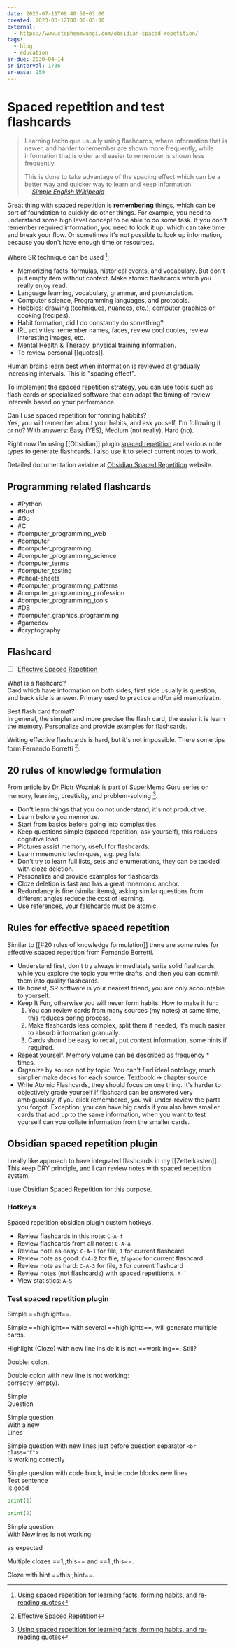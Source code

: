 ```yaml
---
date: 2025-07-11T09:40:59+03:00
created: 2023-03-12T00:00+03:00
external:
  - https://www.stephenmwangi.com/obsidian-spaced-repetition/
tags:
  - blog
  - education
sr-due: 2030-04-14
sr-interval: 1736
sr-ease: 250
---
```


# Spaced repetition and test flashcards

> Learning technique usually using flashcards, where information that is newer,
> and harder to remember are shown more frequently, while information that is
> older and easier to remember is shown less frequently.
> 
> This is done to take advantage of the spacing effect which can be a better way
> and quicker way to learn and keep information.\
> — <cite>[Simple English Wikipedia](https://simple.wikipedia.org/wiki/Spaced_repetition)</cite>

Great thing with spaced repetition is **remembering** things, which can be sort
of foundation to quickly do other things. For example, you need to understand
some high level concept to be able to do some task. If you don't remember
required information, you need to look it up, which can take time and break your
flow. Or sometimes it's not possible to look up information, because you don't
have enough time or resources.

Where SR technique can be used [^1]:

- Memorizing facts, formulas, historical events, and vocabulary. But don't put
  empty item without context. Make atomic flashcards which you really enjoy
  read.
- Language learning, vocabulary, grammar, and pronunciation.
- Computer science, Programming languages, and protocols.
- Hobbies: drawing (techniques, nuances, etc.), computer graphics or
  cooking (recipes).
- Habit formation, did I do constantly do something?
- IRL activities: remember names, faces, review cool quotes, review interesting
  images, etc.
- Mental Health & Therapy, physical training information.
- To review personal [[quotes]].

Human brains learn best when information is reviewed at gradually increasing
intervals. This is "spacing effect".

To implement the spaced repetition strategy, you can use tools such as flash
cards or specialized software that can adapt the timing of review intervals
based on your performance.

Can I use spaced repetition for forming habbits?
<br class="f">
Yes, you will remember about your habits, and ask youself, I'm following it or
no? With answers: Easy (YES), Medium (not really), Hard (no).

Right now I'm using [[Obsidian]] plugin
[spaced repetition](https://www.stephenmwangi.com/obsidian-spaced-repetition/)
and various note types to generate flashcards. I also use it to select current
notes to work.

Detailed documentation aviable at [Obsidian Spaced
Repetition](https://www.stephenmwangi.com/obsidian-spaced-repetition/) website.

## Programming related flashcards

- #Python
- #Rust
- #Go
- #C
- #computer_programming_web
- #computer
- #computer_programming
- #computer_programming_science
- #computer_terms
- #computer_testing
- #cheat-sheets
- #computer_programming_patterns
- #computer_programming_profession
- #computer_programming_tools
- #DB
- #computer_graphics_programming
- #gamedev
- #cryptography

## Flashcard

- [ ] [Effective Spaced Repetition](https://borretti.me/article/effective-spaced-repetition)

What is a flashcard?
<br class="f">
Card which have information on both sides, first side usually is question, and
back side is answer. Primary used to practice and/or aid memorizatin.

Best flash card format?
<br class="f">
In general, the simpler and more precise the flash card, the easier it is learn
the memory. Personalize and provide examples for flashcards.

Writing effective flashcards is hard, but it's not impossible. There some tips
form Fernando Borretti [^3]:

## 20 rules of knowledge formulation

From article by Dr Piotr Wozniak is part of SuperMemo Guru series on memory,
learning, creativity, and problem-solving [^1].

- Don't learn things that you do not understand, it's not productive.
- Learn before you memorize.
- Start from basics before going into complexities.
- Keep questions simple (spaced repetition, ask yourself), this reduces
  cognitive load.
- Pictures assist memory, useful for flashcards.
- Learn mnemonic techniques, e.g. peg lists.
- Don't try to learn full lists, sets and enumerations, they can be tackled with
  cloze deletion.
- Personalize and provide examples for flashcards.
- Cloze deletion is fast and has a great mnemonic anchor.
- Redundancy is fine (similar items), asking similar questions from different
  angles reduce the cost of learning.
- Use references, your falshcards must be atomic.

## Rules for effective spaced repetition

Similar to [[#20 rules of knowledge formulation]] there are some rules for
effective spaced repetition from Fernando Borretti.

- Understand first, don't try always immediately write solid flashcards, while
  you explore the topic you write drafts, and then you can commit them into
  quality flashcards.
- Be honest, SR software is your nearest friend, you are only accountable to
  yourself.
- Keep It Fun, otherwise you will never form habits. How to make it fun:
  1. You can review cards from many sources (my notes) at same time, this
     reduces boring process.
  2. Make flashcards less complex, split them if needed, it's much easier to
     absorb information granually.
  3. Cards should be easy to recall, put context information, some hints if
     required.
- Repeat yourself. Memory volume can be described as frequency * times.
- Organize by source not by topic. You can't find ideal ontology, much simplier
  make decks for each source. Textbook → chapter source.
- Write Atomic Flashcards, they should focus on one thing. It's harder to
  objectively grade yourself if flashcard can be answered very ambiguously, if
  you click remembered, you will under-review the parts you forgot.
  Exception: you can have big cards if you also have smaller cards that add up
  to the same information, when you want to test yourself can you collate
  information from the smaller cards.

## Obsidian spaced repetition plugin

I really like approach to have integrated flashcards in my [[Zettelkasten]].
This keep DRY principle, and I can review notes with spaced repetition system.

I use Obsidian Spaced Repetition for this purpose.

### Hotkeys

Spaced repetition obsidian plugin custom hotkeys.

- Review flashcards in this note:<wbr class="f"> `C-A-f` <!--SR:!2024-09-24,3,221-->
- Review flashcards from all notes:<wbr class="f"> `C-A-a` <!--SR:!2024-09-30,9,240-->
- Review note as easy:<wbr class="f"> `C-A-1` for file, `1` for current flashcard <!--SR:!2024-09-24,3,221-->
- Review note as good:<wbr class="f"> `C-A-2` for file, `2`/`space` for current flashcard <!--SR:!2024-09-27,11,241-->
- Review note as hard:<wbr class="f"> `C-A-3` for file, `3` for current flashcard <!--SR:!2024-09-29,13,261-->
- Review notes (not flashcards) with spaced repetition:<wbr class="f"> ``C-A-` `` <!--SR:!2024-09-22,1,222-->
- View statistics:<wbr class="f"> `A-S` <!--SR:!2024-09-22,1,220-->

### Test spaced repetition plugin

Simple ==highlight==. <!--SR:!2024-10-10,24,279-->

Simple ==highlight== with several ==highlights==, will generate multiple cards.

Highlight (Cloze) with new line inside it is not ==work
ing==. Still?

Double:<wbr class="f"> colon. <!--SR:!2024-10-27,36,281-->

Double colon with new line is not working:<br class="f"> <!--SR:!2024-10-08,17,259-->
correctly (empty).

Simple
<br class="f">
Question <!--SR:!2024-10-14,28,280-->

Simple question
<br class="f">
With a new
\
Lines <!--SR:!2024-10-13,22,260-->

Simple question with new lines just before
question separator `<br class="f">`
<br class="f">
Is working correctly <!--SR:!2024-09-25,9,261-->

Simple question with code block, inside code blocks new lines
<br class="f">
Test sentence
\
Is good
```python
print(1)

print(2)
```
<!--SR:!2024-09-27,6,261-->

Simple question
<br class="f">
With Newlines is not working <!--SR:!2024-09-27,6,261-->

as expected

Multiple clozes ==1;;this== and ==1;;this==.

Cloze with hint ==this;;hint==.

[^1]: [Using spaced repetition for learning facts, forming habits, and re-reading quotes](https://andrewtmckenzie.com/spaced_repetition#)
[^2]: [20 rules of knowledge formulation - supermemo.guru](https://supermemo.guru/wiki/20_rules_of_knowledge_formulation)
[^3]: [Effective Spaced Repetition](https://borretti.me/article/effective-spaced-repetition)
